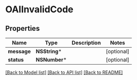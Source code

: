 # OAIInvalidCode

## Properties
Name | Type | Description | Notes
------------ | ------------- | ------------- | -------------
**message** | **NSString*** |  | [optional] 
**status** | **NSNumber*** |  | [optional] 

[[Back to Model list]](../README.md#documentation-for-models) [[Back to API list]](../README.md#documentation-for-api-endpoints) [[Back to README]](../README.md)


